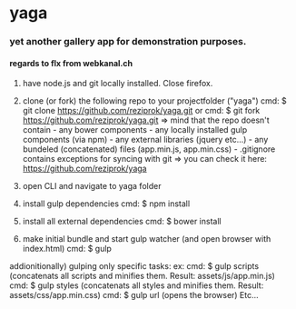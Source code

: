 # yaga #

### yet another gallery app for demonstration purposes. ###
#### regards to flx from webkanal.ch ####

1) have node.js and git locally installed. Close firefox.

2) clone (or fork) the following repo to your projectfolder ("yaga")
	cmd: $ git clone https://github.com/reziprok/yaga.git 
or
	cmd: $ git fork https://github.com/reziprok/yaga.git
	=> mind that the repo doesn't contain
		- any bower components
		- any locally installed gulp components (via npm)
		- any external libraries (jquery etc...)
		- any bundeled (concatenated) files (app.min.js, app.min.css)
		- .gitignore contains exceptions for syncing with git
	=> you can check it here: https://github.com/reziprok/yaga 

3) open CLI and navigate to yaga folder

4) install gulp dependencies
	cmd:  $ npm install

5) install all external dependencies
	cmd: $ bower install

6) make initial bundle and start gulp watcher (and open browser with index.html)
	cmd: $ gulp

addionitionally) gulping only specific tasks: ex:
	cmd: $ gulp scripts (concatenats all scripts and minifies them. Result: assets/js/app.min.js)
	cmd: $ gulp styles (concatenats all styles and minifies them. Result: assets/css/app.min.css)
	cmd: $ gulp url (opens the browser)
	Etc...

